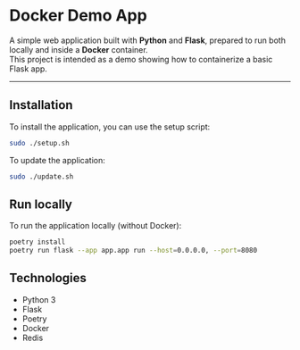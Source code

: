 # Docker Demo App

A simple web application built with **Python** and **Flask**, prepared to run both locally and inside a **Docker** container.  
This project is intended as a demo showing how to containerize a basic Flask app.

---

## Installation

To install the application, you can use the setup script:

``` bash
sudo ./setup.sh
```

To update the application:

``` bash
sudo ./update.sh
```

## Run locally

To run the application locally (without Docker):

``` bash
poetry install
poetry run flask --app app.app run --host=0.0.0.0, --port=8080
```

## Technologies

- Python 3
- Flask
- Poetry
- Docker
- Redis